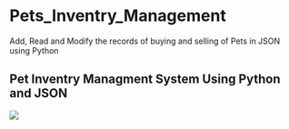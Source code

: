 # Pets_Inventry_Management
Add, Read and Modify the records of buying and selling of Pets in JSON using Python

<h2> Pet Inventry Managment System Using Python and JSON </h2>
<img src="https://thumbor.forbes.com/thumbor/960x0/https%3A%2F%2Fspecials-images.forbesimg.com%2Fdam%2Fimageserve%2F1068867780%2F960x0.jpg" />

